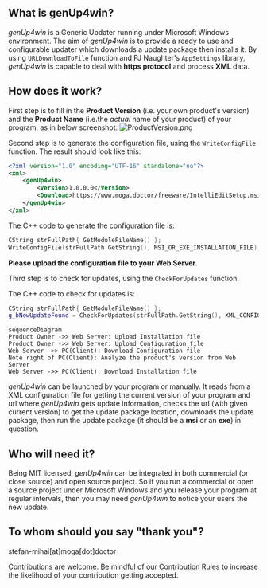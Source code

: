 ## What is genUp4win?
*genUp4win* is a Generic Updater running under Microsoft Windows environment. The aim of *genUp4win* is to provide a ready to use and configurable updater which downloads a update package then installs it. By using `URLDownloadToFile` function and PJ Naughter's `AppSettings` library, *genUp4win* is capable to deal with **https protocol** and process **XML** data.

## How does it work?
First step is to fill in the **Product Version** (i.e. your own product's version) and the **Product Name** (i.e.the *actual* name of your product) of your program, as in below screenshot:
![ProductVersion.png](ProductVersion.png)

Second step is to generate the configuration file, using the `WriteConfigFile` function. The result should look like this:
```xml
<?xml version="1.0" encoding="UTF-16" standalone="no"?>
<xml>
    <genUp4win>
        <Version>1.0.0.0</Version>
        <Download>https://www.moga.doctor/freeware/IntelliEditSetup.msi</Download>
    </genUp4win>
</xml>
```

The C++ code to generate the configuration file is:
```cpp
CString strFullPath{ GetModuleFileName() };
WriteConfigFile(strFullPath.GetString(), MSI_OR_EXE_INSTALLATION_FILE);
```

**Please upload the configuration file to your Web Server.**

Third step is to check for updates, using the `CheckForUpdates` function.

The C++ code to check for updates is:
```cpp
CString strFullPath{ GetModuleFileName() };
g_bNewUpdateFound = CheckForUpdates(strFullPath.GetString(), XML_CONFIGURATION_FILE);
```

```mermaid
sequenceDiagram
Product Owner ->> Web Server: Upload Installation file
Product Owner ->> Web Server: Upload Configuration file
Web Server ->> PC(Client): Download Configuration file
Note right of PC(Client): Analyze the product's version from Web Server
Web Server ->> PC(Client): Download Installation file
```

*genUp4win* can be launched by your program or manually. It reads from a XML configuration file for getting the current version of your program and url where *genUp4win* gets update information, checks the url (with given current version) to get the update package location, downloads the update package, then run the update package (it should be a **msi** or an **exe**) in question.

## Who will need it?
Being MIT licensed, *genUp4win* can be integrated in both commercial (or close source) and open source project. So if you run a commercial or open a source project under Microsoft Windows and you release your program at regular intervals, then you may need *genUp4win* to notice your users the new update.

## To whom should you say "thank you"?
stefan-mihai[at]moga[dot]doctor

Contributions are welcome. Be mindful of our [Contribution Rules](https://github.com/mihaimoga/genUp4win/blob/main/CONTRIBUTING.md) to increase the likelihood of your contribution getting accepted.
